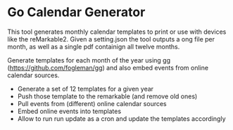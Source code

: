 # Go Calendar Generator

This tool generates monthly calendar templates to print or use with devices like the reMarkable2.
Given a setting.json the tool outputs a ong file per month, as well as a single pdf containign all twelve months.



Generate templates for each month of the year using gg (https://github.com/fogleman/gg) and also embed events from online calendar sources. 

* Generate a set of 12 templates for a given year
* Push those template to the remarkable (and remove old ones)
* Pull events from (different) online calendar sources
* Embed online events into templates
* Allow to run run update as a cron and update the templates accordingly